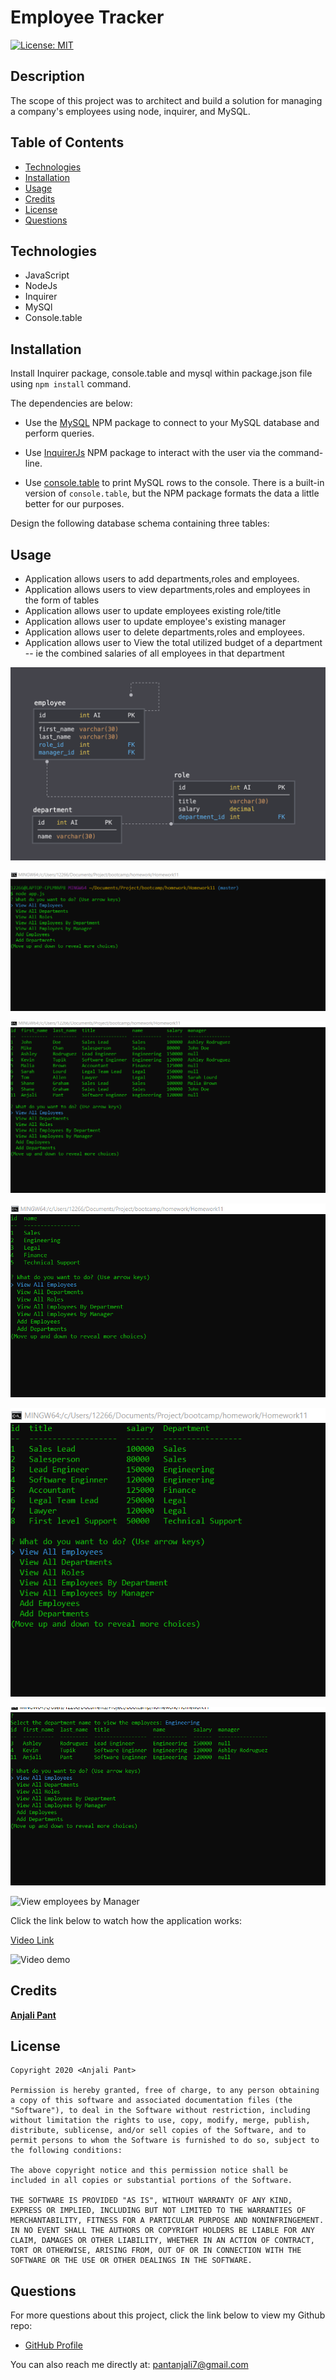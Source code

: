 # Employee Tracker

[![License: MIT](https://img.shields.io/badge/License-MIT-yellow.svg)](https://opensource.org/licenses/MIT)


## Description

The scope of this project was to architect and build a solution for managing a company's employees using node, inquirer, and MySQL.

## Table of Contents

* [Technologies](#technologies)
* [Installation](#installation)
* [Usage](#usage)
* [Credits](#credits)
* [License](#license)
* [Questions](#questions)

## Technologies

- JavaScript
- NodeJs
- Inquirer
- MySQl
- Console.table

## Installation

Install Inquirer package, console.table and mysql within package.json file using `npm install` command.

The dependencies are below:

* Use the [MySQL](https://www.npmjs.com/package/mysql) NPM package to connect to your MySQL database and perform queries.

* Use [InquirerJs](https://www.npmjs.com/package/inquirer/v/0.2.3) NPM package to interact with the user via the command-line.

* Use [console.table](https://www.npmjs.com/package/console.table) to print MySQL rows to the console. There is a built-in version of `console.table`, but the NPM package formats the data a little better for our purposes.

Design the following database schema containing three tables:

## Usage

* Application allows users to add departments,roles and employees.
* Application allows users to view departments,roles and employees in the form of tables
* Application allows user to update employees existing role/title
* Application allows  user to update employee's existing manager
* Application allows user to delete departments,roles and employees.
* Application allows user to View the total utilized budget of a department -- ie the combined salaries of all employees in that department


![Database Schema](/Assets/snapshots/schema.png)

![User Prompts](/Assets/snapshots/userprompts.PNG)

![View Employees](/Assets/snapshots/viewemployees.PNG)

![View Departments](/Assets/snapshots/viewdepartments.PNG)

![View Roles](/Assets/snapshots/viewroles.PNG)

![View employees by Department](/Assets/snapshots/viewemployeebydptmnt.PNG)

![View employees by Manager](/Assets/snapshots/employeeTracker.gif)

Click the link below to watch how the application works:

[Video Link](https://youtu.be/lFHZ7SNGBXk)

![Video demo](/Assets/Video/Template-Engine.gif)

## Credits

**[Anjali Pant](https://github.com/Anjali9293)**

## License 

```
Copyright 2020 <Anjali Pant>

Permission is hereby granted, free of charge, to any person obtaining a copy of this software and associated documentation files (the "Software"), to deal in the Software without restriction, including without limitation the rights to use, copy, modify, merge, publish, distribute, sublicense, and/or sell copies of the Software, and to permit persons to whom the Software is furnished to do so, subject to the following conditions:

The above copyright notice and this permission notice shall be included in all copies or substantial portions of the Software.

THE SOFTWARE IS PROVIDED "AS IS", WITHOUT WARRANTY OF ANY KIND, EXPRESS OR IMPLIED, INCLUDING BUT NOT LIMITED TO THE WARRANTIES OF MERCHANTABILITY, FITNESS FOR A PARTICULAR PURPOSE AND NONINFRINGEMENT. IN NO EVENT SHALL THE AUTHORS OR COPYRIGHT HOLDERS BE LIABLE FOR ANY CLAIM, DAMAGES OR OTHER LIABILITY, WHETHER IN AN ACTION OF CONTRACT, TORT OR OTHERWISE, ARISING FROM, OUT OF OR IN CONNECTION WITH THE SOFTWARE OR THE USE OR OTHER DEALINGS IN THE SOFTWARE.
```

## Questions

For more questions about this project, click the link below to view my Github repo:

- [GitHub Profile](https://github.com/Anjali9293)

You can also reach me directly at: pantanjali7@gmail.com
